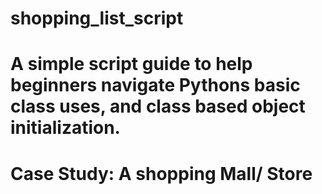 # shopping_list_script

# A simple script guide to help beginners navigate Pythons basic class uses, and class based object initialization.

# Case Study: A shopping Mall/ Store
